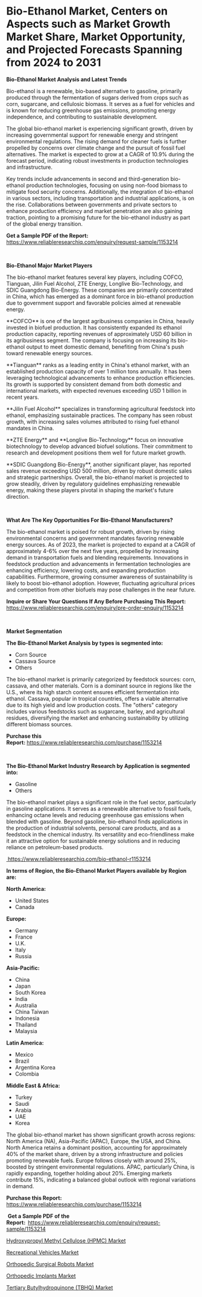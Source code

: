 <p><h1>Bio-Ethanol Market, Centers on Aspects such as Market Growth Market Share, Market Opportunity, and Projected Forecasts Spanning from 2024 to 2031</h1></p><p><strong>Bio-Ethanol Market Analysis and Latest Trends</strong></p>
<p><p>Bio-ethanol is a renewable, bio-based alternative to gasoline, primarily produced through the fermentation of sugars derived from crops such as corn, sugarcane, and cellulosic biomass. It serves as a fuel for vehicles and is known for reducing greenhouse gas emissions, promoting energy independence, and contributing to sustainable development.</p><p>The global bio-ethanol market is experiencing significant growth, driven by increasing governmental support for renewable energy and stringent environmental regulations. The rising demand for cleaner fuels is further propelled by concerns over climate change and the pursuit of fossil fuel alternatives. The market is expected to grow at a CAGR of 10.9% during the forecast period, indicating robust investments in production technologies and infrastructure.</p><p>Key trends include advancements in second and third-generation bio-ethanol production technologies, focusing on using non-food biomass to mitigate food security concerns. Additionally, the integration of bio-ethanol in various sectors, including transportation and industrial applications, is on the rise. Collaborations between governments and private sectors to enhance production efficiency and market penetration are also gaining traction, pointing to a promising future for the bio-ethanol industry as part of the global energy transition.</p></p>
<p><strong>Get a Sample PDF of the Report:&nbsp;</strong> <a href="https://www.reliableresearchiq.com/enquiry/request-sample/1153214">https://www.reliableresearchiq.com/enquiry/request-sample/1153214</a></p>
<p>&nbsp;</p>
<p><strong>Bio-Ethanol Major Market Players</strong></p>
<p><p>The bio-ethanol market features several key players, including COFCO, Tianguan, Jilin Fuel Alcohol, ZTE Energy, Longlive Bio-Technology, and SDIC Guangdong Bio-Energy. These companies are primarily concentrated in China, which has emerged as a dominant force in bio-ethanol production due to government support and favorable policies aimed at renewable energy.</p><p>**COFCO** is one of the largest agribusiness companies in China, heavily invested in biofuel production. It has consistently expanded its ethanol production capacity, reporting revenues of approximately USD 60 billion in its agribusiness segment. The company is focusing on increasing its bio-ethanol output to meet domestic demand, benefiting from China's push toward renewable energy sources.</p><p>**Tianguan** ranks as a leading entity in China's ethanol market, with an established production capacity of over 1 million tons annually. It has been leveraging technological advancements to enhance production efficiencies. Its growth is supported by consistent demand from both domestic and international markets, with expected revenues exceeding USD 1 billion in recent years.</p><p>**Jilin Fuel Alcohol** specializes in transforming agricultural feedstock into ethanol, emphasizing sustainable practices. The company has seen robust growth, with increasing sales volumes attributed to rising fuel ethanol mandates in China.</p><p>**ZTE Energy** and **Longlive Bio-Technology** focus on innovative biotechnology to develop advanced biofuel solutions. Their commitment to research and development positions them well for future market growth.</p><p>**SDIC Guangdong Bio-Energy**, another significant player, has reported sales revenue exceeding USD 500 million, driven by robust domestic sales and strategic partnerships. Overall, the bio-ethanol market is projected to grow steadily, driven by regulatory guidelines emphasizing renewable energy, making these players pivotal in shaping the market's future direction.</p></p>
<p>&nbsp;</p>
<p><strong>What Are The Key Opportunities For Bio-Ethanol Manufacturers?</strong></p>
<p><p>The bio-ethanol market is poised for robust growth, driven by rising environmental concerns and government mandates favoring renewable energy sources. As of 2023, the market is projected to expand at a CAGR of approximately 4-6% over the next five years, propelled by increasing demand in transportation fuels and blending requirements. Innovations in feedstock production and advancements in fermentation technologies are enhancing efficiency, lowering costs, and expanding production capabilities. Furthermore, growing consumer awareness of sustainability is likely to boost bio-ethanol adoption. However, fluctuating agricultural prices and competition from other biofuels may pose challenges in the near future.</p></p>
<p><strong>Inquire or Share Your Questions If Any Before Purchasing This Report:</strong> <a href="https://www.reliableresearchiq.com/enquiry/pre-order-enquiry/1153214">https://www.reliableresearchiq.com/enquiry/pre-order-enquiry/1153214</a></p>
<p>&nbsp;</p>
<p><strong>Market Segmentation</strong></p>
<p><strong>The Bio-Ethanol Market Analysis by types is segmented into:</strong></p>
<p><ul><li>Corn Source</li><li>Cassava Source</li><li>Others</li></ul></p>
<p><p>The bio-ethanol market is primarily categorized by feedstock sources: corn, cassava, and other materials. Corn is a dominant source in regions like the U.S., where its high starch content ensures efficient fermentation into ethanol. Cassava, popular in tropical countries, offers a viable alternative due to its high yield and low production costs. The "others" category includes various feedstocks such as sugarcane, barley, and agricultural residues, diversifying the market and enhancing sustainability by utilizing different biomass sources.</p></p>
<p><strong>Purchase this Report:&nbsp;</strong><a href="https://www.reliableresearchiq.com/purchase/1153214">https://www.reliableresearchiq.com/purchase/1153214</a></p>
<p>&nbsp;</p>
<p><strong>The Bio-Ethanol Market Industry Research by Application is segmented into:</strong></p>
<p><ul><li>Gasoline</li><li>Others</li></ul></p>
<p><p>The bio-ethanol market plays a significant role in the fuel sector, particularly in gasoline applications. It serves as a renewable alternative to fossil fuels, enhancing octane levels and reducing greenhouse gas emissions when blended with gasoline. Beyond gasoline, bio-ethanol finds applications in the production of industrial solvents, personal care products, and as a feedstock in the chemical industry. Its versatility and eco-friendliness make it an attractive option for sustainable energy solutions and in reducing reliance on petroleum-based products.</p></p>
<p><a href="https://www.reliableresearchiq.com/bio-ethanol-r1153214">&nbsp;https://www.reliableresearchiq.com/bio-ethanol-r1153214</a></p>
<p><strong>In terms of Region, the Bio-Ethanol Market Players available by Region are:</strong></p>
<p>
    <p> <strong> North America: </strong>
        <ul>
            <li>United States</li>
            <li>Canada</li>
        </ul>
        </p> 
    <p> <strong> Europe: </strong>
        <ul>
            <li>Germany</li>
            <li>France</li>
            <li>U.K.</li>
            <li>Italy</li>
            <li>Russia</li>
        </ul>
        </p> 
    <p> <strong> Asia-Pacific: </strong>
        <ul>
            <li>China</li>
            <li>Japan</li>
            <li>South Korea</li>
            <li>India</li>
            <li>Australia</li>
            <li>China Taiwan</li>
            <li>Indonesia</li>
            <li>Thailand</li>
            <li>Malaysia</li>
        </ul>
        </p> 
    <p> <strong> Latin America: </strong>
        <ul>
            <li>Mexico</li>
            <li>Brazil</li>
            <li>Argentina Korea</li>
            <li>Colombia</li>
        </ul>
        </p> 
    <p> <strong> Middle East & Africa: </strong>
        <ul>
            <li>Turkey</li>
            <li>Saudi</li>
            <li>Arabia</li>
            <li>UAE</li>
            <li>Korea</li>
        </ul>
    </p>
    </p>
<p><p>The global bio-ethanol market has shown significant growth across regions: North America (NA), Asia-Pacific (APAC), Europe, the USA, and China. North America retains a dominant position, accounting for approximately 40% of the market share, driven by a strong infrastructure and policies promoting renewable fuels. Europe follows closely with around 25%, boosted by stringent environmental regulations. APAC, particularly China, is rapidly expanding, together holding about 20%. Emerging markets contribute 15%, indicating a balanced global outlook with regional variations in demand.</p></p>
<p><strong>Purchase this Report: </strong><a href="https://www.reliableresearchiq.com/purchase/1153214">https://www.reliableresearchiq.com/purchase/1153214</a></p>
<p>&nbsp;<strong>Get a Sample PDF of the Report:&nbsp;&nbsp;</strong><a href="https://www.reliableresearchiq.com/enquiry/request-sample/1153214">https://www.reliableresearchiq.com/enquiry/request-sample/1153214</a></p>
<p><strong></strong></p>
<p><p><a href="https://issuu.com/reportprime-2/docs/hydroxypropyl-methyl-cellulose-hpmc_d3391ba3a424e6">Hydroxypropyl Methyl Cellulose (HPMC) Market</a></p><p><a href="https://www.linkedin.com/pulse/recreational-vehicles-market2024-2031-industry-insights-gbqde?trackingId=Lv0UOW%2B9RG%2BfJblBV5YdNA%3D%3D">Recreational Vehicles Market</a></p><p><a href="https://www.linkedin.com/pulse/orthopedic-surgical-robots-market-trends-strategic-insights-jkgse?trackingId=L8hDxrcHQW2zHuwzo%2Fi8Sg%3D%3D">Orthopedic Surgical Robots Market</a></p><p><a href="https://www.linkedin.com/pulse/deep-dive-orthopedic-implants-market-itstrends-segmentation-u960e?trackingId=BHU24%2FhtTSK537xsk%2FhtDA%3D%3D">Orthopedic Implants Market</a></p><p><a href="https://issuu.com/reportprime-2/docs/tertiary-butylhydroquinone-tbhq-mar_907a9809b796cc">Tertiary Butylhydroquinone (TBHQ) Market</a></p></p>